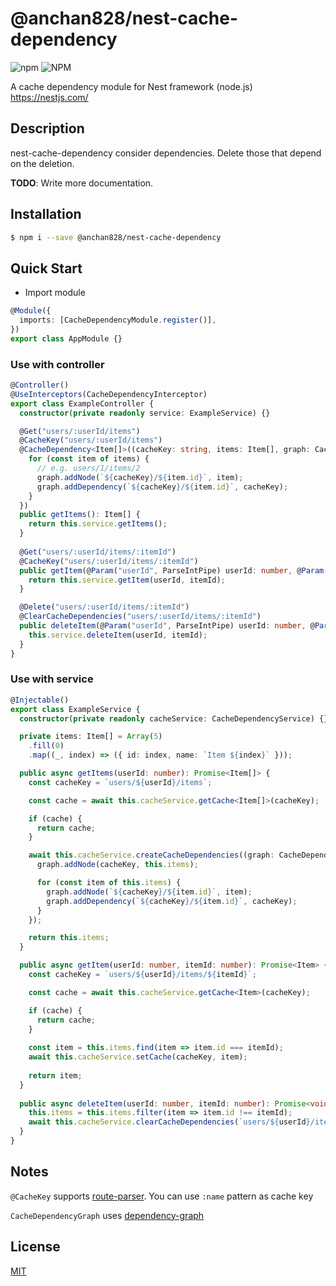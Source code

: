# @anchan828/nest-cache-dependency

![npm](https://img.shields.io/npm/v/@anchan828/nest-cache-dependency.svg)
![NPM](https://img.shields.io/npm/l/@anchan828/nest-cache-dependency.svg)

A cache dependency module for Nest framework (node.js) https://nestjs.com/

## Description

nest-cache-dependency consider dependencies. Delete those that depend on the deletion.

**TODO**: Write more documentation.

## Installation

```bash
$ npm i --save @anchan828/nest-cache-dependency
```

## Quick Start

- Import module

```ts
@Module({
  imports: [CacheDependencyModule.register()],
})
export class AppModule {}
```

### Use with controller

```ts
@Controller()
@UseInterceptors(CacheDependencyInterceptor)
export class ExampleController {
  constructor(private readonly service: ExampleService) {}

  @Get("users/:userId/items")
  @CacheKey("users/:userId/items")
  @CacheDependency<Item[]>((cacheKey: string, items: Item[], graph: CacheDependencyGraph) => {
    for (const item of items) {
      // e.g. users/1/items/2
      graph.addNode(`${cacheKey}/${item.id}`, item);
      graph.addDependency(`${cacheKey}/${item.id}`, cacheKey);
    }
  })
  public getItems(): Item[] {
    return this.service.getItems();
  }
  
  @Get("users/:userId/items/:itemId")
  @CacheKey("users/:userId/items/:itemId")
  public getItem(@Param("userId", ParseIntPipe) userId: number, @Param("itemId", ParseIntPipe) itemId: number): Item {
    return this.service.getItem(userId, itemId);
  }

  @Delete("users/:userId/items/:itemId")
  @ClearCacheDependencies("users/:userId/items/:itemId")
  public deleteItem(@Param("userId", ParseIntPipe) userId: number, @Param("itemId", ParseIntPipe) itemId: number): void {
    this.service.deleteItem(userId, itemId);
  }
}
```

### Use with service

```ts
@Injectable()
export class ExampleService {
  constructor(private readonly cacheService: CacheDependencyService) {}

  private items: Item[] = Array(5)
    .fill(0)
    .map((_, index) => ({ id: index, name: `Item ${index}` }));

  public async getItems(userId: number): Promise<Item[]> {
    const cacheKey = `users/${userId}/items`;

    const cache = await this.cacheService.getCache<Item[]>(cacheKey);

    if (cache) {
      return cache;
    }

    await this.cacheService.createCacheDependencies((graph: CacheDependencyGraph) => {
      graph.addNode(cacheKey, this.items);

      for (const item of this.items) {
        graph.addNode(`${cacheKey}/${item.id}`, item);
        graph.addDependency(`${cacheKey}/${item.id}`, cacheKey);
      }
    });

    return this.items;
  }

  public async getItem(userId: number, itemId: number): Promise<Item> {
    const cacheKey = `users/${userId}/items/${itemId}`;

    const cache = await this.cacheService.getCache<Item>(cacheKey);

    if (cache) {
      return cache;
    }
    
    const item = this.items.find(item => item.id === itemId);
    await this.cacheService.setCache(cacheKey, item);
    
    return item;
  }
  
  public async deleteItem(userId: number, itemId: number): Promise<void> {
    this.items = this.items.filter(item => item.id !== itemId);
    await this.cacheService.clearCacheDependencies(`users/${userId}/items/${itemId}`);
  }
}
```

## Notes

`@CacheKey` supports [route-parser](https://www.npmjs.com/package/route-parser). You can use `:name` pattern as cache key

`CacheDependencyGraph` uses [dependency-graph](https://www.npmjs.com/package/dependency-graph)

## License

[MIT](LICENSE)
